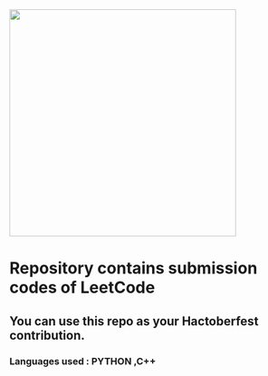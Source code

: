 <img src="https://hacktoberfest.digitalocean.com/_nuxt/img/logo-hacktoberfest-full.f42e3b1.svg" width="400">

# <b>Repository contains submission codes of LeetCode</b>
## You can use this repo as your Hactoberfest contribution.

### Languages used : PYTHON ,C++
